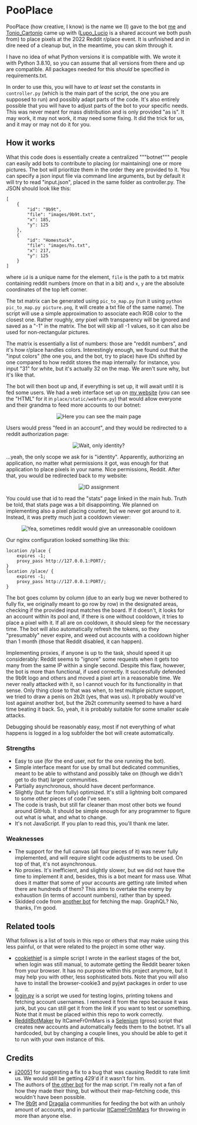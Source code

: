 # PooPlace
PooPlace (how creative, I know) is the name we (I) gave to the bot [me](https://github.com/realfraze) and [Tonio_Cartonio](https://github.com/tonio-cartonio) came up with ([Lupo_Lucio](https://github.com/lupo-lucio) is a shared account we both push from) to place pixels at the 2022 Reddit r/place event. It is unfinished and in dire need of a cleanup but, in the meantime, you can skim through it.

I have no idea of what Python versions it is compatible with. We wrote it with Python 3.8.10, so you can assume that all versions from there and up are compatible. All packages needed for this *should* be specified in requirements.txt.

In order to use this, you will have to *at least* set the constants in <code>controller.py</code> (which is the main part of the script, the one you are supposed to run) and possibly adapt parts of the code. It's also entirely possible that you will have to adjust parts of the bot to your specific needs. This was never meant for mass distribution and is only provided "as is". It may work, it may not work, it may need some fixing. It did the trick for us, and it may or may not do it for you.

## How it works

What this code does is essentially create a centralized """botnet""" people can easily add bots to contribute to placing (or maintaining) one or more pictures. The bot will prioritize them in the order they are provided to it. You can specify a json input file via command line arguments, but by default it will try to read "input.json", placed in the same folder as controller.py. The JSON should look like this:

	[
    	{
			"id": "9b9t",
			"file": "images/9b9t.txt",
			"x": 185,
			"y": 125
		},
		{
			"id": "Homestuck",
			"file": "images/hs.txt",
			"x": 217,
			"y": 125
		}
	]

where <code>id</code> is a unique name for the element, <code>file</code> is the path to a txt matrix containing reddit numbers (more on that in a bit) and <code>x</code>, <code>y</code> are the absolute coordinates of the top left corner.

The txt matrix can be generated using <code>pic_to_map.py</code> (run it using <code>python pic_to_map.py picture.png</code>, it will create a txt file of the same name). The script will use a simple approximation to associate each RGB color to the closest one. Rather roughly, *any* pixel with transparency will be ignored and saved as a "-1" in the matrix. The bot will skip all -1 values, so it can also be used for non-rectangular pictures.

The matrix is essentially a list of numbers: those are "reddit numbers", and it's how r/place handles colors. Interestingly enough, we found out that the "input colors" (the one you, and the bot, try to place) have IDs shifted by one compared to how reddit stores the map internally: for instance, you input "31" for white, but it's actually 32 on the map. We aren't sure why, but it's like that.

The bot will then boot up and, if everything is set up, it will await until it is fed some users. We had a web interface set up on [my website](https://pooblic.org/place) (you can see the "HTML" for it in <code>place/static/webform.py</code>) that would allow everyone and their grandma to feed more accounts to our botnet:

<p align="center"><img alt="Here you can see the main page" src="https://cdn.pooblic.org/rplace/gh1.png"></p>

Users would press "feed in an account", and they would be redirected to a reddit authorization page:

<p align="center"><img alt="Wait, only identity?" src="https://cdn.pooblic.org/rplace/gh2.png"></p>

...yeah, the only scope we ask for is "identity". Apparently, authorizing an application, no matter what permissions it got, was enough for that application to place pixels in your name. Nice permissions, Reddit. After that, you would be redirected back to my website:

<p align="center"><img alt="ID assignment" src="https://cdn.pooblic.org/rplace/gh3.png"></p>

You could use that id to read the "stats" page linked in the main hub. Truth be told, that stats page was a bit disappointing. We planned on implementing also a pixel placing counter, but we never got around to it. Instead, it was pretty much just a cooldown viewer:

<p align="center"><img alt="Yea, sometimes reddit would give an unreasonable cooldown" src="https://cdn.pooblic.org/rplace/gh4.png"></p>

Our nginx configuration looked something like this:

	location /place {
		expires -1;
		proxy_pass http://127.0.0.1:PORT/;
	}
	location /place/ {
		expires -1;
		proxy_pass http://127.0.0.1:PORT/;
	}

The bot goes column by column (due to an early bug we never bothered to fully fix, we originally meant to go row by row) in the designated areas, checking if the provided input matches the board. If it doesn't, it looks for an account within its pool and, if there is one without cooldown, it tries to place a pixel with it. If all are on cooldown, it should sleep for the necessary time. The bot will also automatically refresh the tokens, so they "presumably" never expire, and weed out accounts with a cooldown higher than 1 month (those that Reddit disabled, it can happen).

Implementing proxies, if anyone is up to the task, should speed it up considerably: Reddit seems to "ignore" some requests when it gets too many from the same IP within a single second. Despite this flaw, however, the bot is more than functional, if used correctly. It successfully defended the 9b9t logo and others and moved a pixel art in a reasonable time. We never really attacked with it, so I cannot vouch for its functionality in that sense. Only thing close to that was when, to test multiple picture support, we tried to draw a penis on 2b2t (yes, that was us). It probably would've lost against another bot, but the 2b2t community seemed to have a hard time beating it back. So, yeah, it is probably suitable for some smaller scale attacks.

Debugging should be reasonably easy, most if not everything of what happens is logged in a log subfolder the bot will create automatically.

### Strengths
- Easy to use (for the end user, not for the one running the bot).
- Simple interface meant for use by small but dedicated communities, meant to be able to withstand and possibly take on (though we didn't get to do that) larger communities.
- Partially asynchronous, should have decent performance.
- Slightly (but far from fully) optimized. It's still a lightning bolt compared to some other pieces of code I've seen.
- The code is trash, but still far cleaner than most other bots we found around GitHub. It should be simple enough for any programmer to figure out what is what, and what to change.
- It's not JavaScript. If you plan to read this, you'll thank me later.

### Weaknesses
- The support for the full canvas (all four pieces of it) was never fully implemented, and will require slight code adjustments to be used. On top of that, it's not asynchronous.
- No proxies. It's inefficient, and slightly slower, but we did not have the time to implement it and, besides, this is a bot meant for mass use. What does it matter that some of your accounts are getting rate limited when there are hundreds of them? This aims to overtake the enemy by exhaustion (in terms of account numbers), rather than by speed.
- Skidded code from [another bot](https://github.com/rdeepak2002/reddit-place-script-2022) for fetching the map. GraphQL? No, thanks, I'm good.

## Related tools
What follows is a list of tools in this repo or others that may make using this less painful, or that were related to the project in some other way.
- [cookiethief](https://gist.github.com/realfraze/3635e01551f33d1744219aa69edac68f) is a simple script I wrote in the earliest stages of the bot, when login was still manual, to automate getting the Reddit bearer token from your browser. It has no purpose within this project anymore, but it may help you with other, less sophisticated bots. Note that you will also have to install the browser-cookie3 and pyjwt packages in order to use it.
- [login.py](https://gist.github.com/realfraze/0930cb7042d3fca41b0ddf22f2ceec65) is a script we used for testing logins, printing tokens and fetching account usernames. I removed it from the repo because it was junk, but you can still get it from the link if you want to test or something. Note that it must be placed within this repo to work correctly.
- [RedditBotMaker](https://github.com/ItCameFr0mMars/RedditBotMaker) by ItCameFr0mMars is a [Selenium](https://github.com/SeleniumHQ/selenium) (gross) script that creates new accounts and automatically feeds them to the botnet. It's all hardcoded, but by changing a couple lines, you should be able to get it to run with your own instance of this.

## Credits
- [jj20051](https://github.com/WiredTombstone) for suggesting a fix to a bug that was causing Reddit to rate limit us. We would still be getting 429'd if it wasn't for him.
- The authors of [the other bot](https://github.com/rdeepak2002/reddit-place-script-2022) for the map script. I'm really not a fan of how they made their thing, but without their map-fetching code, this wouldn't have been possible.
- The [9b9t](https://discord.gg/9b9t) and [Dragalia](https://www.reddit.com/r/DragaliaLost/) communities for feeding the bot with an unholy amount of accounts, and in particular [ItCameFr0mMars](https://github.com/ItCameFr0mMars) for throwing in more than anyone else.
